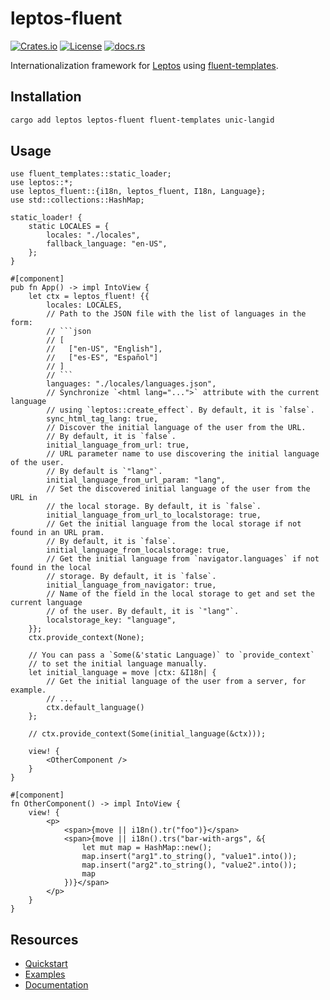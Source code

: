 # leptos-fluent

[![Crates.io](https://img.shields.io/crates/v/leptos-fluent)](https://crates.io/crates/leptos-fluent)
[![License](https://img.shields.io/crates/l/leptos-fluent?logo=mit)](https://github.com/mondeja/leptos-fluent/blob/master/LICENSE.md)
[![docs.rs](https://img.shields.io/docsrs/leptos-fluent?logo=docs.rs)][documentation]

Internationalization framework for [Leptos] using [fluent-templates].

## Installation

```sh
cargo add leptos leptos-fluent fluent-templates unic-langid
```

## Usage

````rust,ignore
use fluent_templates::static_loader;
use leptos::*;
use leptos_fluent::{i18n, leptos_fluent, I18n, Language};
use std::collections::HashMap;

static_loader! {
    static LOCALES = {
        locales: "./locales",
        fallback_language: "en-US",
    };
}

#[component]
pub fn App() -> impl IntoView {
    let ctx = leptos_fluent! {{
        locales: LOCALES,
        // Path to the JSON file with the list of languages in the form:
        // ```json
        // [
        //   ["en-US", "English"],
        //   ["es-ES", "Español"]
        // ]
        // ```
        languages: "./locales/languages.json",
        // Synchronize `<html lang="...">` attribute with the current language
        // using `leptos::create_effect`. By default, it is `false`.
        sync_html_tag_lang: true,
        // Discover the initial language of the user from the URL.
        // By default, it is `false`.
        initial_language_from_url: true,
        // URL parameter name to use discovering the initial language of the user.
        // By default is `"lang"`.
        initial_language_from_url_param: "lang",
        // Set the discovered initial language of the user from the URL in
        // the local storage. By default, it is `false`.
        initial_language_from_url_to_localstorage: true,
        // Get the initial language from the local storage if not found in an URL pram.
        // By default, it is `false`.
        initial_language_from_localstorage: true,
        // Get the initial language from `navigator.languages` if not found in the local
        // storage. By default, it is `false`.
        initial_language_from_navigator: true,
        // Name of the field in the local storage to get and set the current language
        // of the user. By default, it is `"lang"`.
        localstorage_key: "language",
    }};
    ctx.provide_context(None);

    // You can pass a `Some(&'static Language)` to `provide_context`
    // to set the initial language manually.
    let initial_language = move |ctx: &I18n| {
        // Get the initial language of the user from a server, for example.
        // ...
        ctx.default_language()
    };

    // ctx.provide_context(Some(initial_language(&ctx)));

    view! {
        <OtherComponent />
    }
}

#[component]
fn OtherComponent() -> impl IntoView {
    view! {
        <p>
            <span>{move || i18n().tr("foo")}</span>
            <span>{move || i18n().trs("bar-with-args", &{
                let mut map = HashMap::new();
                map.insert("arg1".to_string(), "value1".into());
                map.insert("arg2".to_string(), "value2".into());
                map
            })}</span>
        </p>
    }
}
````

## Resources

- [Quickstart]
- [Examples]
- [Documentation]

[leptos]: https://leptos.dev/
[fluent-templates]: https://github.com/XAMPPRocky/fluent-templates
[quickstart]: https://docs.rs/leptos-fluent/latest/leptos_fluent/macro.leptos_fluent.html
[examples]: https://github.com/mondeja/leptos-fluent/tree/master/examples
[documentation]: https://docs.rs/leptos-fluent
